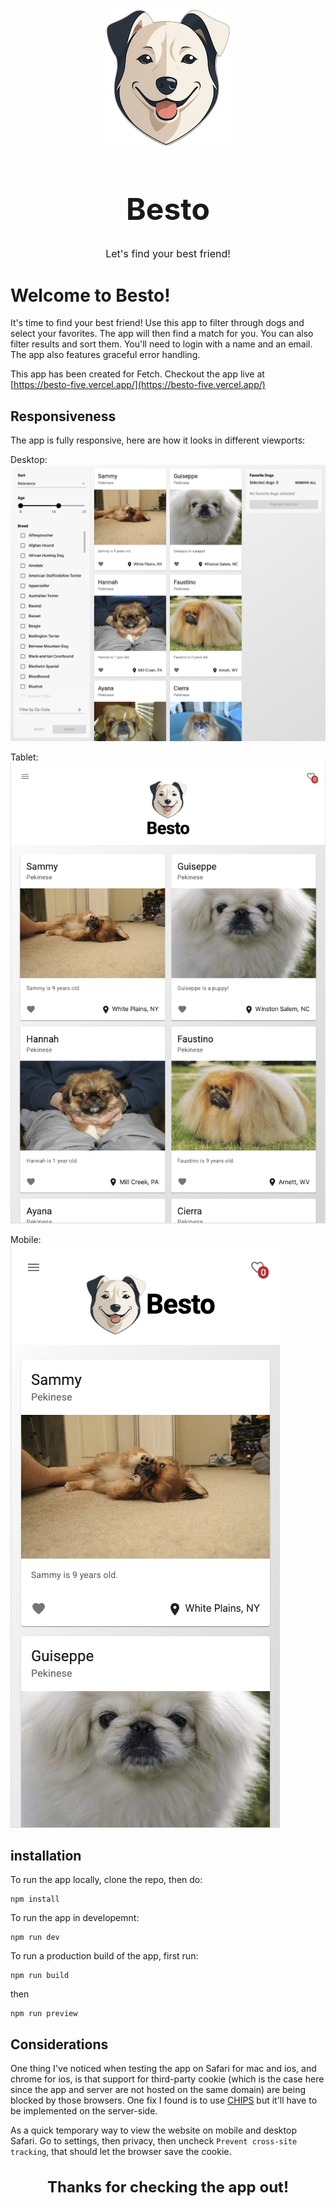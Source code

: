 <div id="user-content-toc" align="center"><img src="./src//assets/logo-small.png" />
    <summary><h1 style="font-size:48px;">Besto</h1></summary>
    <summary><h3 style="font-size:16px;font-weight:400;">Let's find your best friend!</h3></summary>
</div>

# Welcome to Besto!

It's time to find your best friend! Use this app to filter through dogs and select your favorites. The app will then find a match for you. You can also filter results and sort them. You'll need to login with a name and an email. The app also features graceful error handling.

This app has been created for Fetch. Checkout the app live at [https://besto-five.vercel.app/](https://besto-five.vercel.app/)

## Responsiveness

The app is fully responsive, here are how it looks in different viewports:

Desktop: <br>
![desktop view](./src//assets/desktop-screenshot.png)

Tablet: <br>
![tablet view](./src//assets/tablet-screenshot.png)

Mobile: <br>
![mobile view](./src//assets/mobile-screenshot.png)

## installation

To run the app locally, clone the repo, then do:

```
npm install
```

To run the app in developemnt:

```
npm run dev
```

To run a production build of the app, first run:

```
npm run build
```

then

```
npm run preview
```

## Considerations

One thing I've noticed when testing the app on Safari for mac and ios, and chrome for ios, is that support for third-party cookie (which is the case here since the app and server are not hosted on the same domain) are being blocked by those browsers. One fix I found is to use [CHIPS](https://privacysandbox.google.com/cookies/chips) but it'll have to be implemented on the server-side.

As a quick temporary way to view the website on mobile and desktop Safari. Go to settings, then privacy, then uncheck `Prevent cross-site tracking`, that should let the browser save the cookie.

<h3 style="font-size:24px;" align="center">Thanks for checking the app out!</h3>
